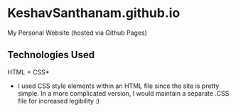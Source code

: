 # KeshavSanthanam.github.io
My Personal Website (hosted via Github Pages)
## Technologies Used
HTML + CSS*
* I used CSS style elements within an HTML file since the site is pretty simple. In a more complicated version, I would maintain a separate .CSS file for increased legibility :)
